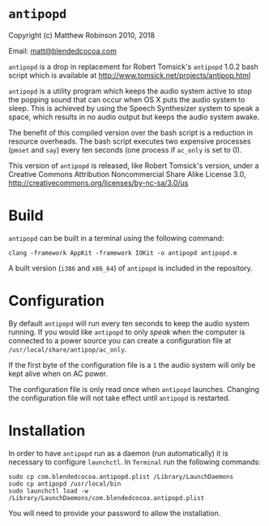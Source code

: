 `antipopd`
==========

Copyright (c) Matthew Robinson 2010, 2018 

Email: matt@blendedcocoa.com

`antipopd` is a drop in replacement for Robert Tomsick's `antipopd` 1.0.2 bash
script which is available at http://www.tomsick.net/projects/antipop.html

`antipopd` is a utility program which keeps the audio system active to stop
the popping sound that can occur when OS X puts the audio system to sleep.
This is achieved by using the Speech Synthesizer system to speak a space,
which results in no audio output but keeps the audio system awake.

The benefit of this compiled version over the bash script is a reduction
in resource overheads.  The bash script executes two expensive processes 
(`pmset` and `say`) every ten seconds (one process if `ac_only` is set to 0).

This version of `antipopd` is released, like Robert Tomsick's version, under
a Creative Commons Attribution Noncommercial Share Alike License 3.0,
http://creativecommons.org/licenses/by-nc-sa/3.0/us


Build
=====

`antipopd` can be built in a terminal using the following command:

    clang -framework AppKit -framework IOKit -o antipopd antipopd.m

A built version (`i386` and `x86_64`) of `antipopd` is included in the repository.

Configuration
=============

By default `antipopd` will run every ten seconds to keep the audio system 
running. If you would like `antipopd` to only *speak* when the computer is 
connected to a power source you can create a configuration file 
at `/usr/local/share/antipop/ac_only`.

If the first byte of the configuration file is a `1` the audio system will 
only be kept alive when on AC power. 

The configuration file is only read once when `antipopd` launches. Changing 
the configuration file will not take effect until `antipopd` is restarted.

Installation
============

In order to have `antipopd` run as a daemon (run automatically) it is 
necessary to configure `launchctl`. In `Terminal` run the following commands:

	sudo cp com.blendedcocoa.antipopd.plist /Library/LaunchDaemons
	sudo cp antipopd /usr/local/bin
	sudo launchctl load -w /Library/LaunchDaemons/com.blendedcocoa.antipopd.plist

You will need to provide your password to allow the installation.
